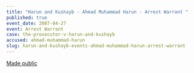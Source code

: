 ```yaml
---
title: "Harun and Kushayb - Ahmad Muhammad Harun - Arrest Warrant "
published: true
event_date: 2007-04-27
event: Arrest Warrant
case: the-prosecutor-v-harun-and-kushayb
accused: ahmad-muhammad-harun
slug: harun-and-kushayb-events-ahmad-muhammad-harun-arrest-warrant
---
```


[Made public](http://www.icc-cpi.int/iccdocs/doc/doc279813.pdf)

